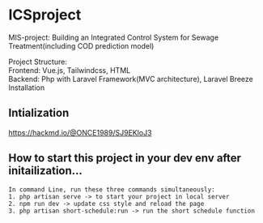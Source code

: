 # ICSproject
MIS-project: Building an Integrated Control System for Sewage Treatment(including COD prediction model)

Project Structure: </br>
Frontend: Vue.js, Tailwindcss, HTML </br>
Backend: Php with Laravel Framework(MVC architecture), Laravel Breeze Installation

## Intialization
https://hackmd.io/@ONCE1989/SJ9EKloJ3

## How to start this project in your dev env after initailization...
    In command Line, run these three commands simultaneously: 
    1. php artisan serve -> to start your project in local server
    2. npm run dev -> update css style and reload the page
    3. php artisan short-schedule:run -> run the short schedule function

